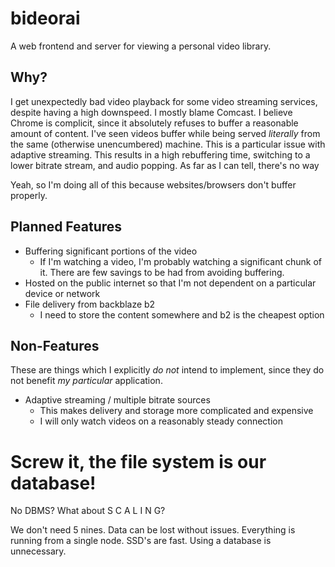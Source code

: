 # bideorai
A web frontend and server for viewing a personal video library. 

## Why?
I get unexpectedly bad video playback for some video streaming services, despite having a high downspeed.
I mostly blame Comcast. I believe Chrome is complicit, since it absolutely refuses to buffer a
reasonable amount of content. I've seen videos buffer while being served _literally_ from the
same (otherwise unencumbered) machine. This is a particular issue with adaptive streaming. This results in
a high rebuffering time, switching to a lower bitrate stream, and audio popping. As far as I
can tell, there's no way 

Yeah, so I'm doing all of this because websites/browsers don't buffer properly.

## Planned Features
- Buffering significant portions of the video
    - If I'm watching a video, I'm probably watching a significant chunk of it.
      There are few savings to be had from avoiding buffering.
- Hosted on the public internet so that I'm not dependent on a particular
  device or network
- File delivery from backblaze b2
    - I need to store the content somewhere and b2 is the cheapest option

## Non-Features
These are things which I explicitly _do not_ intend to implement, since they
do not benefit _my particular_ application.
- Adaptive streaming / multiple bitrate sources
    - This makes delivery and storage more complicated and expensive
    - I will only watch videos on a reasonably steady connection

# Screw it, the file system is our database!
No DBMS? What about S C A L I N G?

We don't need 5 nines. Data can be lost without issues. Everything is running
from a single node. SSD's are fast. Using a database is unnecessary.
